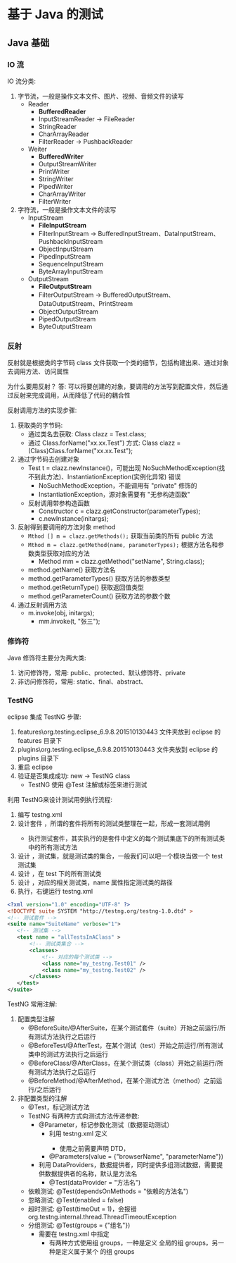 # 基于 Java 的测试

## Java 基础

### IO 流

IO 流分类:

1. 字节流，一般是操作文本文件、图片、视频、音频文件的读写
    - Reader
        - **BufferedReader**
        - InputStreamReader -> FileReader
        - StringReader
        - CharArrayReader
        - FilterReader -> PushbackReader
    - Weiter
        - **BufferedWriter**
        - OutputStreamWriter
        - PrintWriter
        - StringWriter
        - PipedWriter
        - CharArrayWriter
        - FilterWriter
2. 字符流，一般是操作文本文件的读写
    - InputStream
        - **FileInputStream**
        - FilterInputStream -> BufferedInputStream、DataInputStream、PushbackInputStream
        - ObjectInputStream
        - PipedInputStream
        - SequenceInputStream
        - ByteArrayInputStream
    - OutputStream
        - **FileOutputStream**
        - FilterOutputStream -> BufferedOutputStream、DataOutputStream、PrintStream
        - ObjectOutputStream
        - PipedOutputStream
        - ByteOutputStream
  
### 反射

反射就是根据类的字节码 class 文件获取一个类的细节，包括构建出来、通过对象去调用方法、访问属性

为什么要用反射？
答: 可以将要创建的对象，要调用的方法写到配置文件，然后通过反射来完成调用，从而降低了代码的耦合性

反射调用方法的实现步骤:

1. 获取类的字节码: 
    - 通过类名去获取: Class<Test> clazz = Test.class;
    - 通过 Class.forName("xx.xx.Test") 方式: Class<Test> clazz = (Class<Test>)Class.forName("xx.xx.Test");
2. 通过字节码去创建对象
    - Test t = clazz.newInstance()，可能出现 NoSuchMethodException(找不到此方法)、InstantiationException(实例化异常) 错误
        - NoSuchMethodException，不能调用有 "private" 修饰的
        - InstantiationException，源对象需要有 "无参构造函数"
    - 反射调用带参构造函数
        - Constructor c = clazz.getConstructor(parameterTypes);
        - c.newInstance(initargs);
3. 反射得到要调用的方法对象 method
    - `Mthod [] m = clazz.getMethods();` 获取当前类的所有 public 方法
    - `Mthod m = clazz.getMethod(name, parameterTypes);` 根据方法名和参数类型获取对应的方法
        - Method mm = clazz.getMethod("setName", String.class);
    - method.getName() 获取方法名
    - method.getParameterTypes() 获取方法的参数类型
    - method.getReturnType() 获取返回值类型
    - method.getParameterCount() 获取方法的参数个数
4. 通过反射调用方法
    - m.invoke(obj, initargs);
        - mm.invoke(t, "张三");

### 修饰符

Java 修饰符主要分为两大类:

1. 访问修饰符，常用: public、protected、默认修饰符、private
2. 非访问修饰符，常用: static、final、abstract、

### TestNG

eclipse 集成 TestNG 步骤:

1. features\org.testing.eclipse_6.9.8.201510130443 文件夹放到 eclipse 的 features 目录下
2. plugins\org.testing.eclipse_6.9.8.201510130443 文件夹放到 eclipse 的 plugins 目录下
3. 重启 eclipse
4. 验证是否集成成功: new -> TestNG class
    - TestNG 使用 @Test 注解或标签来进行测试

 利用 TestNG来设计测试用例执行流程:
 
 1. 编写 testng.xml
 2. 设计套件 <suite>，所谓的套件将所有的测试类整理在一起，形成一套测试用例
    -  执行测试套件，其实执行的是套件中定义的每个测试集底下的所有测试类中的所有测试方法
 3. 设计 <test>，测试集，就是测试类的集合，一般我们可以吧一个模块当做一个 test 测试集
 4. 设计 <classes>，在 test 下的所有测试类
 5. 设计 <class>，对应的相关测试类，name 属性指定测试类的路径
 6. 执行，右键运行 testng.xml
 
 ```xml
<?xml version="1.0" encoding="UTF-8" ?>
<!DOCTYPE suite SYSTEM "http://testng.org/testng-1.0.dtd" >
<!-- 测试套件 -->
<suite name="SuiteName" verbose="1">
    <!-- 测试集 -->
    <test name = "allTestsInAClass" >
        <!-- 测试类集合 -->
        <classes>
            <!-- 对应的每个测试类 -->
            <class name="my_testng.Test01" />
            <class name="my_testng.Test02" />
        </classes>
    </test>
</suite>
```
 
 TestNG 常用注解:
 
 1. 配置类型注解
    - @BeforeSuite/@AfterSuite，在某个测试套件（suite）开始之前运行/所有测试方法执行之后运行
    - @BeforeTest/@AfterTest，在某个测试（test）开始之前运行/所有测试类中的测试方法执行之后运行
    - @BeforeClass/@AfterClass，在某个测试类（class）开始之前运行/所有测试方法执行之后运行
    - @BeforeMethod/@AfterMethod，在某个测试方法（method）之前运行/之后运行
 2. 非配置类型的注解
    - @Test，标记测试方法    
    - TestNG 有两种方式向测试方法传递参数:
        - @Parameter，标记参数化测试（数据驱动测试）
            - 利用 testng.xml 定义 <parameter>
                - 使用之前需要声明 DTD，<!DOCTYPE suite SYSTEM "http://testng.org/testng-1.0.dtd" >
            - @Parameters(value = {"browserName", "parameterName"})
        - 利用 DataProviders，数据提供者，同时提供多组测试数据，需要提供数据提供者的名称，默认是方法名
            - @Test(dataProvider = "方法名")
    - 依赖测试: @Test(dependsOnMethods = "依赖的方法名")
    - 忽略测试: @Test(enabled = false)
    - 超时测试: @Test(timeOut = 1)，会报错 org.testng.internal.thread.ThreadTimeoutException
    - 分组测试: @Test(groups = {"组名"})
        - 需要在 testng.xml 中指定 <groups><run><include name="组名" /></run></groups>
            - 有两种方式使用组 groups，一种是定义 <suite> 全局的组 groups，另一种是定义属于某个 <test> 的组 groups
 
